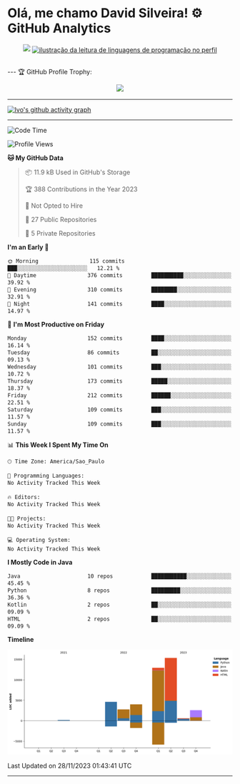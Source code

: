 
# Olá, me chamo David Silveira! ⚙️ GitHub Analytics

<div width="100%" align="center">
  <img  src="http://github-profile-summary-cards.vercel.app/api/cards/profile-details?username=DavidSilveira80&theme=transparent"/>
  <a href="https://github.com/Gurupreet" title="ilustração do mapeamento de linguagens">
  <img align="center" src="https://github-readme-stats.vercel.app/api/top-langs/?username=DavidSilveira80&theme=dracula&hide_langs_below=1" alt="ilustração da leitura de linguagens de programação no perfil"/>
</a>
</div>


<br />

--- 🏆 GitHub Profile Trophy:

<p align="center">
  <a
    href="https://github.com/ryo-ma/github-profile-trophy"
    title="repositório de troféus"
  >
    <img
      width="800"
      src="https://github-profile-trophy.vercel.app/?username=DavidSilveira80&column=8&theme=darkhub&no-frame=true&no-bg=true"
    />
  </a>
</p>

---
[![Ivo's github activity graph](https://github-readme-activity-graph.vercel.app/graph?username=DavidSilveira80&bg_color=0d1117&color=708090&line=139ae1&point=ffffff&area=true&hide_border=true)](https://github.com/ip681/)

---
<!--START_SECTION:waka-->
![Code Time](http://img.shields.io/badge/Code%20Time-86%20hrs%2013%20mins-blue)

![Profile Views](http://img.shields.io/badge/Profile%20Views-101-blue)

**🐱 My GitHub Data** 

> 📦 11.9 kB Used in GitHub's Storage 
 > 
> 🏆 388 Contributions in the Year 2023
 > 
> 🚫 Not Opted to Hire
 > 
> 📜 27 Public Repositories 
 > 
> 🔑 5 Private Repositories 
 > 
**I'm an Early 🐤** 

```text
🌞 Morning                115 commits         ███░░░░░░░░░░░░░░░░░░░░░░   12.21 % 
🌆 Daytime                376 commits         ██████████░░░░░░░░░░░░░░░   39.92 % 
🌃 Evening                310 commits         ████████░░░░░░░░░░░░░░░░░   32.91 % 
🌙 Night                  141 commits         ████░░░░░░░░░░░░░░░░░░░░░   14.97 % 
```
📅 **I'm Most Productive on Friday** 

```text
Monday                   152 commits         ████░░░░░░░░░░░░░░░░░░░░░   16.14 % 
Tuesday                  86 commits          ██░░░░░░░░░░░░░░░░░░░░░░░   09.13 % 
Wednesday                101 commits         ███░░░░░░░░░░░░░░░░░░░░░░   10.72 % 
Thursday                 173 commits         █████░░░░░░░░░░░░░░░░░░░░   18.37 % 
Friday                   212 commits         ██████░░░░░░░░░░░░░░░░░░░   22.51 % 
Saturday                 109 commits         ███░░░░░░░░░░░░░░░░░░░░░░   11.57 % 
Sunday                   109 commits         ███░░░░░░░░░░░░░░░░░░░░░░   11.57 % 
```


📊 **This Week I Spent My Time On** 

```text
🕑︎ Time Zone: America/Sao_Paulo

💬 Programming Languages: 
No Activity Tracked This Week

🔥 Editors: 
No Activity Tracked This Week

🐱‍💻 Projects: 
No Activity Tracked This Week

💻 Operating System: 
No Activity Tracked This Week
```

**I Mostly Code in Java** 

```text
Java                     10 repos            ███████████░░░░░░░░░░░░░░   45.45 % 
Python                   8 repos             █████████░░░░░░░░░░░░░░░░   36.36 % 
Kotlin                   2 repos             ██░░░░░░░░░░░░░░░░░░░░░░░   09.09 % 
HTML                     2 repos             ██░░░░░░░░░░░░░░░░░░░░░░░   09.09 % 
```



**Timeline**

![Lines of Code chart](https://raw.githubusercontent.com/DavidSilveira80/DavidSilveira80/master/assets/bar_graph.png)


 Last Updated on 28/11/2023 01:43:41 UTC
<!--END_SECTION:waka-->

---



